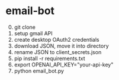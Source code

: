 # email-bot

0. git clone
1. setup gmail API 
2. create desktop OAuth2 credentials
3. download JSON, move it into directory
4. rename JSON to client_secrets.json
5. pip install -r requirements.txt
6. export OPENAI_API_KEY="your-api-key"
7. python email_bot.py
